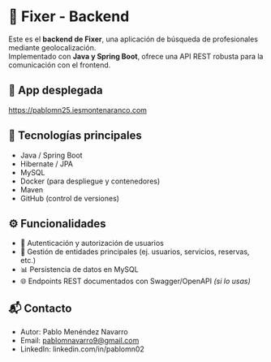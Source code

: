 # 🔧 Fixer - Backend

Este es el **backend de Fixer**, una aplicación de búsqueda de profesionales mediante geolocalización.  
Implementado con **Java y Spring Boot**, ofrece una API REST robusta para la comunicación con el frontend.

## 🎨 App desplegada
https://pablomn25.iesmontenaranco.com

## 🚀 Tecnologías principales
- Java / Spring Boot  
- Hibernate / JPA  
- MySQL  
- Docker (para despliegue y contenedores)  
- Maven  
- GitHub (control de versiones)  

## ⚙️ Funcionalidades
- 🔐 Autenticación y autorización de usuarios  
- 📂 Gestión de entidades principales (ej. usuarios, servicios, reservas, etc.)  
- 📊 Persistencia de datos en MySQL  
- 🌐 Endpoints REST documentados con Swagger/OpenAPI *(si lo usas)*  

## 📬 Contacto
- Autor: Pablo Menéndez Navarro
- Email: pablomnavarro9@gmail.com
- LinkedIn: linkedin.com/in/pablomn02
